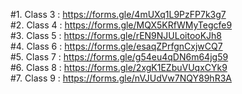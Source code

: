 #1. Class 3 : https://forms.gle/4mUXq1L9PzFP7k3g7<br>
#2. Class 4 : https://forms.gle/MQX5KRfWMyTegcfe9<br>
#3. Class 5 : https://forms.gle/rEN9NJULoitooKJh8<br>
#4. Class 6 : https://forms.gle/esaqZPrfgnCxjwCQ7<br>
#5. Class 7 : https://forms.gle/g54eu4qDN6m64jg59<br>
#6. Class 8 : https://forms.gle/2xgK1EZbuVUqxCYk9<br>
#7. Class 9 : https://forms.gle/nVJUdVw7NQY89hR3A<br>
